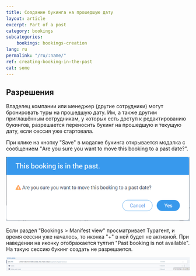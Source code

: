 ```yaml
---
title: Создание букинга на прошедшую дату
layout: article
excerpt: Part of a post
category: bookings
subcategories:
    bookings: bookings-creation
lang: ru
permalink: "/ru/:name/"
ref: creating-booking-in-the-past
cat: some
---
```


## **Разрешения**

Владелец компании или менеджер (другие сотрудники) могут бронировать туры на прошедшую дату. Им, а также другим приглашённым сотрудникам, у которых есть доступ к редактированию букингов, разрешается переносить букинг на прошедшую и текущую дату, если сессия уже стартовала. 

При клике на кнопку "Save" в модалке букинга открывается модалка с сообщением "Are you sure you want to move this booking to a past date?".

![Creating_booking_in_the_past1](/assets/images/creating_booking_in_the_past1.png)

Если раздел "Bookings > Manifest view" просматривает Турагент, и время сессии уже началось, то иконка "+" в ней будет не активной. При наведении на иконку отображается тултип "Past booking is not available". На такую сессию букинг создать не разрешается.

![Creating_booking_in_the_past2](/assets/images/creating_booking_in_the_past2.png)
